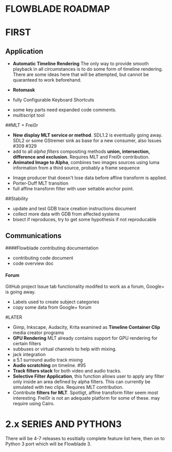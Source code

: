 # FLOWBLADE ROADMAP






# FIRST





## Application
- **Automatic Timeline Rendering** The only way to provide smooth playback in all circumstances is to do some form of timeline rendering. There are some ideas here that will be attempted, but cannot be quaranteed to work beforehand.
* **Rotomask**
- fully Configurable Keyboard Shortcuts
* some key parts need expanded code comments.
* multiscript tool



##MLT + Frei0r
- **New display MLT service or method**. SDL1.2 is eventually going away. SDL2 or some GStremer sink as base for a new consumer, also Issues #309 #329 
- add to all *alpha filters* compositing methods **union, intersection, difference and exclusion.**  Requires MLT and Frei0r contribution.
- **Animated Image to Alpha**, combines two images sources using luma information from a third source, probably a frame sequence
* Image producer that doesn't lose data before affine transform is applied.
* Porter-Duff MLT transition
* full affine transform filter with user settable anchor point.

##Stability
  * update and test GDB trace creation instructions document
* collect more data with GDB from affected systems
* bisect if reproduces, try to get some hypothesis if not reproducable

## Communications
####Flowblade contributing documentation

  * contributing code document 
  * code overview doc

#### Forum
GitHub project Issue tab functionality modifed to work as a forum, Google+ is going away.

* Labels used to create subject categories
* copy some data from Google+ forum


#LATER

- Gimp, Inkscape, Audacity, Krita examined as **Timeline Container Clip** media creator programs
- **GPU Rendering** MLT already contains support for GPU rendering for certain filters
- subbuses or virtual channels to help with mixing.
- jack integration
- a 5.1 surround audio track mixing
- **Audio scratching** on timeline. #95
- **Track filters stack** for both video and audio tracks.
- **Selective Filter Application**, this function allows user to apply any filter only inside an area defined by alpha filters. This can currently be simulated with two clips. Requires MLT contribution.
- Contribute **filters for MLT**. Spotligt, affine transform filter seem most interesting. Frei0r is not an adequate platform for some of these. may require using Cairo.

# 2.x SERIES AND PYTHON3

There will be 4-7 releases to essitially complete feature list here, then on to Python 3 port which will be Flowblade 3. 
